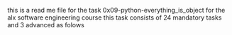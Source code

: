 this is a read me file for the task 0x09-python-everything_is_object for the alx software engineering course this task consists of 24 mandatory tasks and 3 advanced as folows